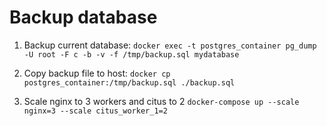 # Backup database

1) Backup current database:
`docker exec -t postgres_container pg_dump -U root -F c -b -v -f /tmp/backup.sql mydatabase`

2) Copy backup file to host:
`docker cp postgres_container:/tmp/backup.sql ./backup.sql`

3) Scale nginx to 3 workers and citus to 2
`docker-compose up --scale nginx=3 --scale citus_worker_1=2`
